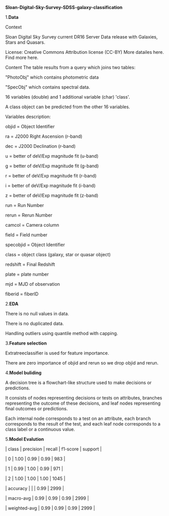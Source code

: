 **Sloan-Digital-Sky-Survey-SDSS-galaxy-classification**

1.**Data**

Context

Sloan Digital Sky Survey current DR16 Server Data release with Galaxies, Stars and Quasars.

License: Creative Commons Attribution license (CC-BY) More datailes here. Find more here.

Content
The table results from a query which joins two tables:

"PhotoObj" which contains photometric data

"SpecObj" which contains spectral data.

16 variables (double) and 1 additional variable (char) 'class'.

A class object can be predicted from the other 16 variables.

Variables description:

objid = Object Identifier

ra = J2000 Right Ascension (r-band)

dec = J2000 Declination (r-band)

u = better of deV/Exp magnitude fit (u-band)

g = better of deV/Exp magnitude fit (g-band)

r = better of deV/Exp magnitude fit (r-band)

i = better of deV/Exp magnitude fit (i-band)

z = better of deV/Exp magnitude fit (z-band)

run = Run Number

rerun = Rerun Number

camcol = Camera column

field = Field number

specobjid = Object Identifier

class = object class (galaxy, star or quasar object)

redshift = Final Redshift

plate = plate number

mjd = MJD of observation

fiberid = fiberID

2.**EDA**

There is no null values in data.

There is no duplicated data.

Handling outliers using quantile method with capping.

3.**Feature selection**

Extratreeclassifier is used for feature importance.

There are zero importance of objid and rerun 
so we drop objid and rerun.

4.**Model buliding**

A decision tree is a flowchart-like structure used to make decisions or predictions. 

It consists of nodes representing decisions or tests on attributes, branches representing the outcome of these decisions,
and leaf nodes representing final outcomes or predictions. 

Each internal node corresponds to a test on an attribute, each branch corresponds to the result of the test, and each leaf node corresponds to a class label or a continuous value.

5.**Model Evalution**


|     class    | precision | recall | f1-score | support |


| 0            | 1.00      | 0.99   | 0.99     | 983     |


| 1            | 0.99      | 1.00   | 0.99     | 971     |


| 2            | 1.00      | 1.00   | 1.00     | 1045    |


| accuracy     |           |        | 0.99     | 2999    |


| macro-avg    | 0.99      | 0.99   | 0.99     | 2999    |


| weighted-avg | 0.99      | 0.99   | 0.99     | 2999    |
